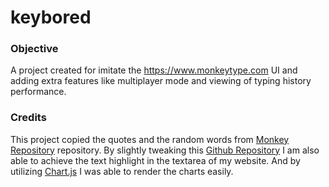 # keybored

### Objective
A project created for imitate the https://www.monkeytype.com UI and adding extra features like multiplayer mode and viewing of typing history performance.

### Credits
This project copied the quotes and the random words from [Monkey Repository](https://github.com/monkeytypegame/monkeytype) repository. By slightly tweaking this [Github Repository](https://github.com/lonekorean/highlight-within-textarea/tree/master) I am also able to achieve the text highlight in the textarea of my website. And by utilizing [Chart.js](https://www.chartjs.org/) I was able to render the charts easily.
